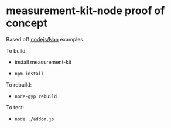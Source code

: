 # measurement-kit-node proof of concept

Based off [nodejs/Nan](https://github.com/nodejs/nan) examples.

To build:

- install measurement-kit

- `npm install`

To rebuild:

- `node-gyp rebuild`

To test:

- `node ./addon.js`
